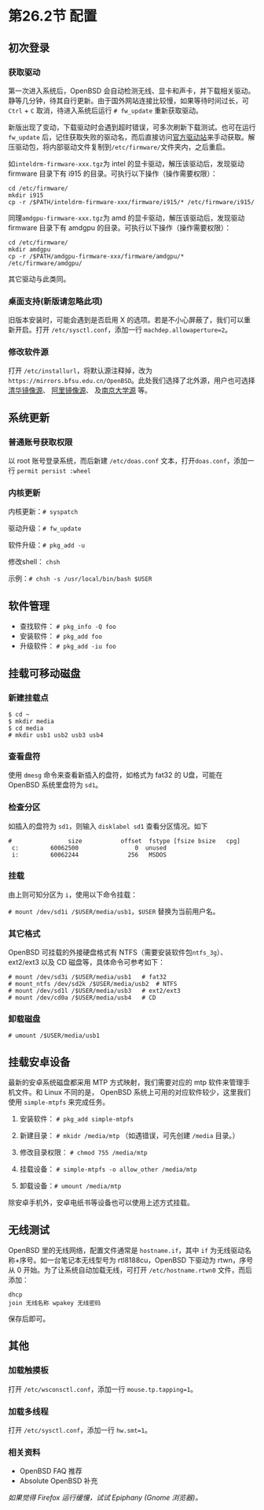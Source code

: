# 第26.2节 配置

## 初次登录

### 获取驱动

第一次进入系统后，OpenBSD 会自动检测无线、显卡和声卡，并下载相关驱动。静等几分钟，待其自行更新。由于国外网站连接比较慢，如果等待时间过长，可 `Ctrl` + `C` 取消，待进入系统后运行 `# fw_update` 重新获取驱动。

新版出现了变动，下载驱动时会遇到超时错误，可多次刷新下载测试。也可在运行`fw_update` 后，记住获取失败的驱动名，而后直接访问[官方驱动站](http://firmware.openbsd.org/firmware/7.1/)来手动获取。解压驱动包，将内部驱动文件复制到`/etc/firmware/`文件夹内，之后重启。

如`inteldrm-firmware-xxx.tgz`为 intel 的显卡驱动，解压该驱动后，发现驱动 firmware 目录下有 i915 的目录。可执行以下操作（操作需要权限）：

```
cd /etc/firmware/
mkdir i915
cp -r /$PATH/inteldrm-firmware-xxx/firmware/i915/* /etc/firmware/i915/
```

同理`amdgpu-firmware-xxx.tgz`为 amd 的显卡驱动，解压该驱动后，发现驱动 firmware 目录下有 amdgpu 的目录。可执行以下操作（操作需要权限）：

```
cd /etc/firmware/
mkdir amdgpu
cp -r /$PATH/amdgpu-firmware-xxx/firmware/amdgpu/* /etc/firmware/amdgpu/
```

其它驱动与此类同。

### 桌面支持(新版请忽略此项)

旧版本安装时，可能会遇到是否启用 X 的选项。若是不小心屏蔽了，我们可以重新开启。打开 `/etc/sysctl.conf`，添加一行 `machdep.allowaperture=2`。

### 修改软件源

打开 `/etc/installurl`，将默认源注释掉，改为 `https://mirrors.bfsu.edu.cn/OpenBSD`。此处我们选择了北外源，用户也可选择 [清华镜像源](https://mirrors.tuna.tsinghua.edu.cn/OpenBSD)、 [阿里镜像源](https://mirrors.aliyun.com/openbsd)、 及[南京大学源](https://mirror.nju.edu.cn/OpenBSD) 等。

## 系统更新

### 普通账号获取权限

以 root 账号登录系统，而后新建 `/etc/doas.conf` 文本，打开`doas.conf`，添加一行 `permit persist :wheel`

### 内核更新

内核更新：`# syspatch`

驱动升级：`# fw_update`

软件升级：`# pkg_add -u`

修改shell： `chsh`

示例：`# chsh -s /usr/local/bin/bash $USER`

## 软件管理

* 查找软件： `# pkg_info -Q foo`
* 安装软件： `# pkg_add foo`
* 升级软件： `# pkg_add -iu foo`

## 挂载可移动磁盘

### 新建挂载点

```
$ cd ~
$ mkdir media
$ cd media
# mkdir usb1 usb2 usb3 usb4
```

### 查看盘符

使用 `dmesg` 命令来查看新插入的盘符，如格式为 fat32 的 U盘，可能在 OpenBSD 系统里盘符为 `sd1`。

### 检查分区

如插入的盘符为 `sd1`，则输入 `disklabel sd1` 查看分区情况。如下

```
#                size           offset  fstype [fsize bsize   cpg]
 c:         60062500                0  unused                    
 i:         60062244              256   MSDOS    
```

### 挂载

由上则可知分区为 `i`，使用以下命令挂载：

`# mount /dev/sd1i /$USER/media/usb1`，`$USER` 替换为当前用户名。

### 其它格式

OpenBSD 可挂载的外接硬盘格式有 NTFS（需要安装软件包`ntfs_3g`）、ext2/ext3 以及 CD 磁盘等，具体命令可参考如下：

```
# mount /dev/sd3i /$USER/media/usb1   # fat32
# mount_ntfs /dev/sd2k /$USER/media/usb2  # NTFS
# mount /dev/sd1l /$USER/media/usb3   # ext2/ext3
# mount /dev/cd0a /$USER/media/usb4   # CD
```

### 卸载磁盘

`# umount /$USER/media/usb1`

## 挂载安卓设备

最新的安卓系统磁盘都采用 MTP 方式映射，我们需要对应的 mtp 软件来管理手机文件。和 Linux 不同的是， OpenBSD 系统上可用的对应软件较少，这里我们使用 `simple-mtpfs` 来完成任务。

1. 安装软件： `# pkg_add simple-mtpfs`

2. 新建目录： `# mkidr /media/mtp` （如遇错误，可先创建 `/media` 目录。）

3. 修改目录权限： `# chmod 755 /media/mtp`

4. 挂载设备： `# simple-mtpfs -o allow_other /media/mtp`

5. 卸载设备：`# umount /media/mtp`

除安卓手机外，安卓电纸书等设备也可以使用上述方式挂载。

## 无线测试

OpenBSD 里的无线网络，配置文件通常是 `hostname.if`，其中 `if` 为无线驱动名称+序号。如一台笔记本无线型号为 rtl8188cu，OpenBSD 下驱动为 rtwn，序号从 0 开始。为了让系统自动加载无线，可打开 `/etc/hostname.rtwn0` 文件，而后添加：

```
dhcp 
join 无线名称 wpakey 无线密码
```

保存后即可。

## 其他

### 加载触摸板

打开 `/etc/wsconsctl.conf`，添加一行 `mouse.tp.tapping=1`。

### 加载多线程

打开 `/etc/sysctl.conf`，添加一行 `hw.smt=1`。

### 相关资料

* OpenBSD FAQ 推荐
* Absolute OpenBSD 补充

_如果觉得 Firefox 运行缓慢，试试 Epiphany (Gnome 浏览器)。_
